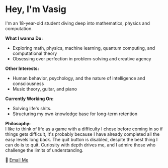 # Hey, I'm **Vasig**  

I'm an 18-year-old student diving deep into mathematics, physics and computation.

**What I wanna Do:**  
- Exploring math, physics, machine learning, quantum computing, and computational theory  
- Obsessing over perfection in problem-solving and creative agency

**Other Interests:**  
- Human behavior, psychology, and the nature of intelligence and consciousness  
- Music theory, guitar, and piano

**Currently Working On:**  
- Solving life's shits.
- Structuring my own knowledge base for long-term retention  

**Philosophy:**  
I like to think of life as a game with a difficulty I chose before coming in so if things gets difficult, it's probably because I have already completed all the easy levels long back. The quit button is disabled, despite the best thing I can do is to quit.
Curiosity with depth drives me, and I admire those who challenge the limits of understanding.

📧 [Email Me](mailto:agvasig19@gmail.com)  
